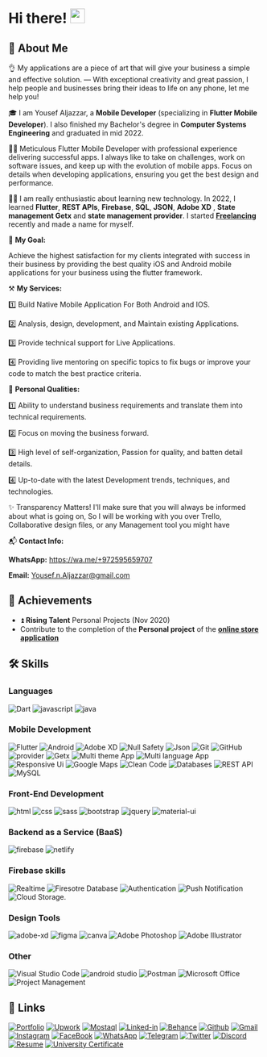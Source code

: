 # Hi there! <img src="https://media.giphy.com/media/hvRJCLFzcasrR4ia7z/giphy.gif" width="29px" height="29px">

## 🚀 About Me
👌 My applications are a piece of art that will give your business a simple and effective solution. — With exceptional creativity and great passion, I help people and businesses bring their ideas to life on any phone, let me help you!

🎓 I am Yousef Aljazzar, a **Mobile Developer** (specializing in **Flutter Mobile Developer**).
I also finished my Bachelor's degree in **Computer Systems Engineering** and graduated in mid 2022.

🙋‍♂️ Meticulous Flutter Mobile Developer with professional experience delivering successful apps.
I always like to take on challenges, work on software issues, and keep up with the evolution of mobile apps.
Focus on details when developing applications, ensuring you get the best design and performance.

👨‍💻 I am really enthusiastic about learning new technology. In 2022, I learned **Flutter**, **REST APIs**, **Firebase**, **SQL**, **JSON**, **Adobe XD** , **State management Getx** and **state management provider**. I started [**Freelancing**](https://mostaql.com/u/joseph_n_j) recently and made a name for myself.

💪 **My Goal:**

Achieve the highest satisfaction for my clients integrated with success in their business by providing the best quality iOS and Android mobile applications for your business using the flutter framework.

⚒️ **My Services:**

1️⃣ Build Native Mobile Application For Both Android and IOS.

2️⃣ Analysis, design, development, and Maintain existing Applications.

3️⃣ Provide technical support for Live Applications.

4️⃣ Providing live mentoring on specific topics to fix bugs or improve your code to match the best practice criteria.

👤 **Personal Qualities:**

1️⃣ Ability to understand business requirements and translate them into technical requirements.

2️⃣ Focus on moving the business forward.

3️⃣ High level of self-organization, Passion for quality, and batten detail details.

4️⃣ Up-to-date with the latest Development trends, techniques, and technologies.


✨ Transparency Matters! I'll make sure that you will always be informed about what is going on, So I will be working with you over Trello, Collaborative design files, or any Management tool you might have

📬 **Contact Info:**

**WhatsApp:** https://wa.me/+972595659707

**Email:** Yousef.n.Aljazzar@gmail.com


## 🏅 Achievements

- ⏫ **Rising Talent** Personal Projects (Nov 2020)
- Contribute to the completion of the **Personal project** of the [**online store application**]()

## 🛠️ Skills

### Languages

![Dart](https://img.shields.io/badge/Dart-Language-blue?logo=dart)
![javascript](https://img.shields.io/badge/JavaScript-Language-FF7800?logo=javascript)
![java](https://img.shields.io/badge/Java-Language-FF7800?logo=CoffeeScript)


### Mobile Development
![Flutter](https://img.shields.io/badge/Flutter-Framework-green?logo=flutter)
![Android](https://img.shields.io/badge/-Android-3DDC84?style=for-the-badge&logo=Android&logoColor=white)
![Adobe XD](https://img.shields.io/badge/Adobe%20XD-FF61F6?style=for-the-badge&logo=Adobe%20XD&logoColor=white)
![Null Safety](https://img.shields.io/badge/Null%20Safety-252B2D?style=for-the-badge&logo=Null%20Safety&logoColor=white)
![Json](https://img.shields.io/badge/JSON-000000?style=for-the-badge&logo=JSON&logoColor=white)
![Git](https://img.shields.io/badge/Git-F05032?style=for-the-badge&logo=Git&logoColor=white)
![GitHub](https://img.shields.io/badge/GitHub-181717?style=for-the-badge&logo=GitHub&logoColor=white)
![provider](https://img.shields.io/badge/provider-FF7800?style=for-the-badge&logo=provider&logoColor=white)
![Getx](https://img.shields.io/badge/GETX-E6000F?style=for-the-badge&logo=GETX&logoColor=white)
![Multi theme App ](https://img.shields.io/badge/Multi%20theme%20App-0175C2?style=for-the-badge&logo=Multi%20theme%20App&logoColor=white)
![Multi language App ](https://img.shields.io/badge/Multi%20language%20App-0175C2?style=for-the-badge&logo=Microsoft%20Translator&logoColor=white)
![Responsive Ui ](https://img.shields.io/badge/Responsive%20Ui-5A0FC8?style=for-the-badge&logo=Responsive&logoColor=white)
![Google Maps ](https://img.shields.io/badge/Google%20Maps-4285F4?style=for-the-badge&logo=Google%20Maps&logoColor=white)
![Clean Code ](https://img.shields.io/badge/Clean%20Code-0078D6?style=for-the-badge&logo=Windows%20Terminal&logoColor=white)
![Databases](https://img.shields.io/badge/Databases-01B4E4?style=for-the-badge&logo=ONLYOFFICE&logoColor=white)
![REST API ](https://img.shields.io/badge/REST%20API-009688?style=for-the-badge&logo=REST%20API&logoColor=white)
![MySQL ](https://img.shields.io/badge/MySQL-4479A1?style=for-the-badge&logo=MySQL&logoColor=white)


### Front-End Development

![html](https://img.shields.io/badge/HTML5-E34F26?style=for-the-badge&logo=html5&logoColor=white)
![css](https://img.shields.io/badge/CSS3-1572B6?style=for-the-badge&logo=css3&logoColor=white)
![sass](https://img.shields.io/badge/SASS-CC6699?style=for-the-badge&logo=sass&logoColor=white)
![bootstrap](https://img.shields.io/badge/Bootstrap-563D7C?style=for-the-badge&logo=bootstrap&logoColor=white)
![jquery](https://img.shields.io/badge/jQuery-0769AD?style=for-the-badge&logo=jquery&logoColor=white)
![material-ui](https://img.shields.io/badge/Material_UI-0081CB?style=for-the-badge&logo=mui&logoColor=white)


### Backend as a Service (BaaS)

![firebase](https://img.shields.io/badge/Firebase-ffaa00?style=for-the-badge&logo=Firebase&logoColor=white)
![netlify](https://img.shields.io/badge/Netlify-00C7B7?style=for-the-badge&logo=netlify&logoColor=white)


### Firebase skills

![Realtime ](https://img.shields.io/badge/Realtime-ffaa00?style=for-the-badge&logo=Firebase&logoColor=white)
![Firesotre Database](https://img.shields.io/badge/Firesotre%20Database-ffaa00?style=for-the-badge&logo=Firebase&logoColor=white)
![Authentication](https://img.shields.io/badge/Authentication-ffaa00?style=for-the-badge&logo=Firebase&logoColor=white)
![Push Notification](https://img.shields.io/badge/Push%20Notification-ffaa00?style=for-the-badge&logo=Firebase&logoColor=white)
![Cloud Storage.](https://img.shields.io/badge/Cloud%20Storage-ffaa00?style=for-the-badge&logo=Firebase&logoColor=white)



### Design Tools

![adobe-xd](https://img.shields.io/badge/adobe_xd-470137?style=for-the-badge&logo=adobe-xd&logoColor=white)
![figma](https://img.shields.io/badge/figma-000000?style=for-the-badge&logo=figma&logoColor=white)
![canva](https://img.shields.io/badge/canva-00C4CC?style=for-the-badge&logo=canva&logoColor=white)
![Adobe Photoshop ](https://img.shields.io/badge/Adobe%20Photoshop-31A8FF?style=for-the-badge&logo=Adobe%20Photoshop&logoColor=white)
![Adobe Illustrator ](https://img.shields.io/badge/Adobe%20Illustrator-FF9A00?style=for-the-badge&logo=Adobe%20Illustrator&logoColor=white)


### Other

![Visual Studio Code ](https://img.shields.io/badge/Visual%20Studio%20Code-007ACC?style=for-the-badge&logo=Visual%20Studio%20Code&logoColor=white)
![android studio](https://img.shields.io/badge/-Android%20Studio-3DDC84?style=for-the-badge&logo=Android%20Studio&logoColor=white)
![Postman](https://img.shields.io/badge/Postman-FF6C37?style=for-the-badge&logo=Postman&logoColor=white)
![Microsoft Office ](https://img.shields.io/badge/Microsoft%20Office-D83B01?style=for-the-badge&logo=Microsoft%20Office&logoColor=white)
![Project Management ](https://img.shields.io/badge/Project%20Management-302683?style=for-the-badge&logo=Project%20Management&logoColor=white)


## 🔗 Links

[![Portfolio](https://img.shields.io/badge/Portfolio-5340ff?style=for-the-badge&logo=Google-chrome&logoColor=white)](https://eng-yousef-aljazzar.netlify.app/)
[![Upwork](https://img.shields.io/badge/Upwork-6FDA44?style=for-the-badge&logo=Upwork&logoColor=white)](https://www.upwork.com/freelancers/~01a7a477862f25736c)
[![Mostaql](https://img.shields.io/badge/Mostaql-%230058CC?style=for-the-badge&logo=Osano&logoColor=white)](https://mostaql.com/u/joseph_n_j)
[![Linked-in](https://img.shields.io/badge/Linked_In-0077B5?style=for-the-badge&logo=LinkedIn&logoColor=white)](https://www.linkedin.com/in/yousef-aljazzar/)
[![Behance](https://img.shields.io/badge/Behance-1769FF?style=for-the-badge&logo=Behance&logoColor=white)](https://www.behance.net/josephaljazzar)
[![Github](https://img.shields.io/badge/GitHub-000000?style=for-the-badge&logo=GitHub&logoColor=white)](https://github.com/yousefaljazzar99)
[![Gmail](https://img.shields.io/badge/Gmail-D14836?style=for-the-badge&logo=Gmail&logoColor=white)](mailto:Yousef.n.aljazzar@gmail.com)
[![Instagram](https://img.shields.io/badge/Instagram-E4405F?style=for-the-badge&logo=instagram&logoColor=white)](https://www.instagram.com/joseph.n.j99/)
[![FaceBook](https://img.shields.io/badge/FACEBOOK-1877F2?style=for-the-badge&logo=facebook&logoColor=white)](https://www.facebook.com/joseph.aljazzar.7)
[![WhatsApp](https://img.shields.io/badge/WHATSAPP-25D366?style=for-the-badge&logo=whatsapp&logoColor=white)](https://wa.me/972595659707)
[![Telegram](https://img.shields.io/badge/TELEGRAM-26A5E4?style=for-the-badge&logo=TELEGRAM&logoColor=white)](https://t.me/YousefAljazzar99)
[![Twitter](https://img.shields.io/badge/TWITTER-1DA1F2?style=for-the-badge&logo=twitter&logoColor=white)](https://twitter.com/Mr_Yousef_99)
[![Discord](https://img.shields.io/badge/DISCORD-5865F2?style=for-the-badge&logo=Discord&logoColor=white)](https://discord.com/invite/GBF5D4QN)
[![Resume](https://img.shields.io/badge/RESUME-8CA1AF?style=for-the-badge&logo=Read%20the%20Docs&logoColor=white)](https://d1fdloi71mui9q.cloudfront.net/a4mQBz7ShehhAwbbGgHf_Resume_Flutter_Yousef.pdf)
[![University Certificate ](https://img.shields.io/badge/University%20certificate-EC1C24?style=for-the-badge&logo=Adobe%20Acrobat%20Reader&logoColor=white)](https://drive.google.com/file/d/1ph4y4YMTwnjqUDkp-wb00g96UJ8W3fDG/view?usp=sharing)





